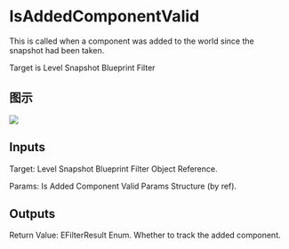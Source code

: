 # IsAddedComponentValid

This is called when a component was added to the world since the snapshot had been taken.

Target is Level Snapshot Blueprint Filter

## 图示

![]($-20221218-19421936.png)

## Inputs

Target: Level Snapshot Blueprint Filter Object Reference.

Params: Is Added Component Valid Params Structure (by ref).  

## Outputs

Return Value: EFilterResult Enum. Whether to track the added component.

